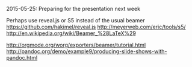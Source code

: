 2015-05-25: Preparing for the presentation next week

Perhaps use reveal.js or S5 instead of the usual beamer
https://github.com/hakimel/reveal.js
http://meyerweb.com/eric/tools/s5/
http://en.wikipedia.org/wiki/Beamer_%28LaTeX%29

http://orgmode.org/worg/exporters/beamer/tutorial.html
http://pandoc.org/demo/example9/producing-slide-shows-with-pandoc.html
